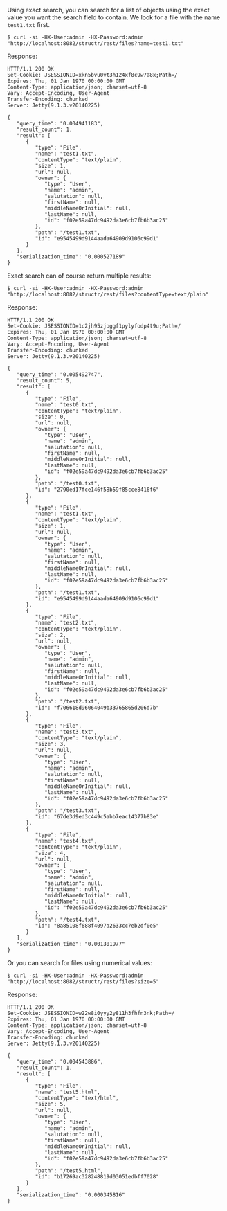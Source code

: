 Using exact search, you can search for a list of objects using the exact value you want the search field to contain. We look for a file with the name `test1.txt` first.

    $ curl -si -HX-User:admin -HX-Password:admin "http://localhost:8082/structr/rest/files?name=test1.txt"

Response:

    HTTP/1.1 200 OK
    Set-Cookie: JSESSIONID=xkn5bvu0vt3h124xf8c9w7a8x;Path=/
    Expires: Thu, 01 Jan 1970 00:00:00 GMT
    Content-Type: application/json; charset=utf-8
    Vary: Accept-Encoding, User-Agent
    Transfer-Encoding: chunked
    Server: Jetty(9.1.3.v20140225)
    
    {
       "query_time": "0.004941183",
       "result_count": 1,
       "result": [
          {
             "type": "File",
             "name": "test1.txt",
             "contentType": "text/plain",
             "size": 1,
             "url": null,
             "owner": {
                "type": "User",
                "name": "admin",
                "salutation": null,
                "firstName": null,
                "middleNameOrInitial": null,
                "lastName": null,
                "id": "f02e59a47dc9492da3e6cb7fb6b3ac25"
             },
             "path": "/test1.txt",
             "id": "e9545499d9144aada64909d9106c99d1"
          }
       ],
       "serialization_time": "0.000527189"
    }

Exact search can of course return multiple results:

    $ curl -si -HX-User:admin -HX-Password:admin "http://localhost:8082/structr/rest/files?contentType=text/plain"

Response:

    HTTP/1.1 200 OK
    Set-Cookie: JSESSIONID=1c2jh95zjoggf1pylyfodp4t9u;Path=/
    Expires: Thu, 01 Jan 1970 00:00:00 GMT
    Content-Type: application/json; charset=utf-8
    Vary: Accept-Encoding, User-Agent
    Transfer-Encoding: chunked
    Server: Jetty(9.1.3.v20140225)
    
    {
       "query_time": "0.005492747",
       "result_count": 5,
       "result": [
          {
             "type": "File",
             "name": "test0.txt",
             "contentType": "text/plain",
             "size": 0,
             "url": null,
             "owner": {
                "type": "User",
                "name": "admin",
                "salutation": null,
                "firstName": null,
                "middleNameOrInitial": null,
                "lastName": null,
                "id": "f02e59a47dc9492da3e6cb7fb6b3ac25"
             },
             "path": "/test0.txt",
             "id": "2790ed17fce146f58b59f85cce8416f6"
          },
          {
             "type": "File",
             "name": "test1.txt",
             "contentType": "text/plain",
             "size": 1,
             "url": null,
             "owner": {
                "type": "User",
                "name": "admin",
                "salutation": null,
                "firstName": null,
                "middleNameOrInitial": null,
                "lastName": null,
                "id": "f02e59a47dc9492da3e6cb7fb6b3ac25"
             },
             "path": "/test1.txt",
             "id": "e9545499d9144aada64909d9106c99d1"
          },
          {
             "type": "File",
             "name": "test2.txt",
             "contentType": "text/plain",
             "size": 2,
             "url": null,
             "owner": {
                "type": "User",
                "name": "admin",
                "salutation": null,
                "firstName": null,
                "middleNameOrInitial": null,
                "lastName": null,
                "id": "f02e59a47dc9492da3e6cb7fb6b3ac25"
             },
             "path": "/test2.txt",
             "id": "f706618d96064049b33765865d206d7b"
          },
          {
             "type": "File",
             "name": "test3.txt",
             "contentType": "text/plain",
             "size": 3,
             "url": null,
             "owner": {
                "type": "User",
                "name": "admin",
                "salutation": null,
                "firstName": null,
                "middleNameOrInitial": null,
                "lastName": null,
                "id": "f02e59a47dc9492da3e6cb7fb6b3ac25"
             },
             "path": "/test3.txt",
             "id": "67de3d9ed3c449c5abb7eac14377b83e"
          },
          {
             "type": "File",
             "name": "test4.txt",
             "contentType": "text/plain",
             "size": 4,
             "url": null,
             "owner": {
                "type": "User",
                "name": "admin",
                "salutation": null,
                "firstName": null,
                "middleNameOrInitial": null,
                "lastName": null,
                "id": "f02e59a47dc9492da3e6cb7fb6b3ac25"
             },
             "path": "/test4.txt",
             "id": "8a85108f688f4097a2633cc7eb2df0e5"
          }
       ],
       "serialization_time": "0.001301977"
    }

Or you can search for files using numerical values:

    $ curl -si -HX-User:admin -HX-Password:admin "http://localhost:8082/structr/rest/files?size=5"

Response:

    HTTP/1.1 200 OK
    Set-Cookie: JSESSIONID=w22w8i0yyy2y811h3fhfn3nk;Path=/
    Expires: Thu, 01 Jan 1970 00:00:00 GMT
    Content-Type: application/json; charset=utf-8
    Vary: Accept-Encoding, User-Agent
    Transfer-Encoding: chunked
    Server: Jetty(9.1.3.v20140225)
    
    {
       "query_time": "0.004543886",
       "result_count": 1,
       "result": [
          {
             "type": "File",
             "name": "test5.html",
             "contentType": "text/html",
             "size": 5,
             "url": null,
             "owner": {
                "type": "User",
                "name": "admin",
                "salutation": null,
                "firstName": null,
                "middleNameOrInitial": null,
                "lastName": null,
                "id": "f02e59a47dc9492da3e6cb7fb6b3ac25"
             },
             "path": "/test5.html",
             "id": "b17269ac328248819d03051edbff7028"
          }
       ],
       "serialization_time": "0.000345816"
    }
